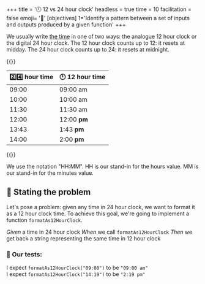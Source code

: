 +++
title = '🕛 12 vs 24 hour clock'
headless = true
time = 10
facilitation = false
emoji= '🧩'
[objectives]
 1='Identify a pattern between a set of inputs and outputs produced by a given function'
+++

We usually write [the time](https://www.bbc.co.uk/bitesize/topics/zkfycdm/articles/z44mqfr) in one of two ways: the analogue 12 hour clock or the digital 24 hour clock. The 12 hour clock counts up to 12: it resets at midday. The 24 hour clock counts up to 24: it resets at midnight.

{{<tooltip title="Conversion from 24 hour to 12 hour">}}

| 2️⃣4️⃣ hour time | 🕛 12 hour time |
| -------------- | --------------- |
| 09:00          | 09:00 am        |
| 10:00          | 10:00 am        |
| 11:30          | 11:30 am        |
| 12:00          | 12:00 **pm**    |
| 13:43          | 1:43 **pm**     |
| 14:00          | 2:00 **pm**     |

{{</tooltip>}}

We use the notation "HH:MM". HH is our stand-in for the hours value. MM is our stand-in for the minutes value.

## 🧩 Stating the problem

Let's pose a problem: given any time in 24 hour clock, we want to format it as a 12 hour clock time. To achieve this goal, we're going to implement a function `formatAs12HourClock`.

_Given_ a time in 24 hour clock
_When_ we call `formatAs12HourClock`
_Then_ we get back a string representing the same time in 12 hour clock

### 🧪 Our tests:

I expect `formatAs12HourClock("09:00")` to be `"09:00 am"`  
I expect `formatAs12HourClock("14:19")` to be `"2:19 pm"`
